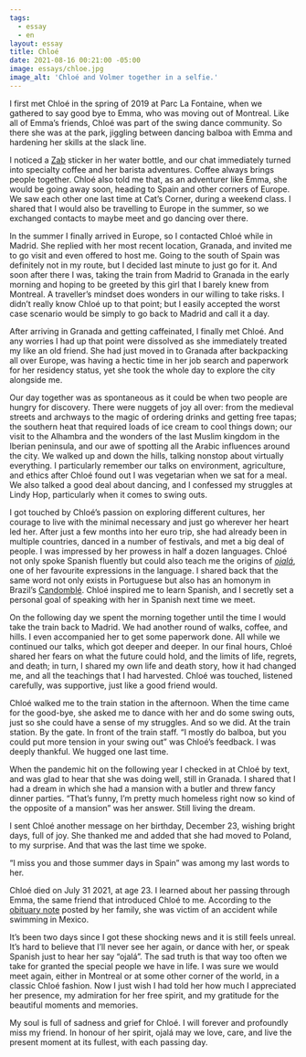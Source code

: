 ```yaml
---
tags:
  - essay
  - en
layout: essay
title: Chloé
date: 2021-08-16 00:21:00 -05:00
image: essays/chloe.jpg
image_alt: 'Chloé and Volmer together in a selfie.'
---
```


I first met Chloé in the spring of 2019 at Parc La Fontaine, when we gathered to
say good bye to Emma, who was moving out of Montreal. Like all of Emma’s
friends, Chloé was part of the swing dance community. So there she was at the
park, jiggling between dancing balboa with Emma and hardening her skills at the
slack line.

I noticed a [Zab](https://zabcafe.com) sticker in her water bottle, and our chat
immediately turned into specialty coffee and her barista adventures. Coffee
always brings people together. Chloé also told me that, as an adventurer like
Emma, she would be going away soon, heading to Spain and other corners of
Europe.  We saw each other one last time at Cat’s Corner, during a weekend
class. I shared that I would also be travelling to Europe in the summer, so we
exchanged contacts to maybe meet and go dancing over there.

In the summer I finally arrived in Europe, so I contacted Chloé while in Madrid.
She replied with her most recent location, Granada, and invited me to go visit
and even offered to host me. Going to the south of Spain was definitely not in
my route, but I decided last minute to just go for it. And soon after there I
was, taking the train from Madrid to Granada in the early morning and hoping to
be greeted by this girl that I barely knew from Montreal. A traveller’s mindset
does wonders in our willing to take risks. I didn’t really know Chloé up to that
point; but I easily accepted the worst case scenario would be simply to go back
to Madrid and call it a day.

After arriving in Granada and getting caffeinated, I finally met Chloé. And any
worries I had up that point were dissolved as she immediately treated my like an
old friend. She had just moved in to Granada after backpacking all over Europe,
was having a hectic time in her job search and paperwork for her residency
status, yet she took the whole day to explore the city alongside me.

Our day together was as spontaneous as it could be when two people are hungry
for discovery. There were nuggets of joy all over: from the medieval streets and
archways to the magic of ordering drinks and getting free tapas; the southern
heat that required loads of ice cream to cool things down; our visit to the
Alhambra and the wonders of the last Muslim kingdom in the Iberian peninsula,
and our awe of spotting all the Arabic influences around the city. We walked up
and down the hills, talking nonstop about virtually everything. I particularly
remember our talks on environment, agriculture, and ethics after Chloé found out
I was vegetarian when we sat for a meal. We also talked a good deal about
dancing, and I confessed my struggles at Lindy Hop, particularly when it comes
to swing outs.

I got touched by Chloé’s passion on exploring different cultures, her courage to
live with the minimal necessary and just go wherever her heart led her. After
just a few months into her euro trip, she had already been in multiple
countries, danced in a number of festivals, and met a big deal of people. I was
impressed by her prowess in half a dozen languages. Chloé not only spoke Spanish
fluently but could also teach me the origins of
[*ojalá*](https://en.wiktionary.org/wiki/ojalá), one of her favourite
expressions in the language. I shared back that the same word not only exists in
Portuguese but also has an homonym in Brazil’s
[Candomblé](https://en.wikipedia.org/wiki/Ọbatala). Chloé inspired me to learn
Spanish, and I secretly set a personal goal of speaking with her in Spanish next
time we meet.

On the following day we spent the morning together until the time I would take
the train back to Madrid. We had another round of walks, coffee, and hills. I
even accompanied her to get some paperwork done. All while we continued our
talks, which got deeper and deeper. In our final hours, Chloé shared her fears
on what the future could hold, and the limits of life, regrets, and death; in
turn, I shared my own life and death story, how it had changed me, and all the
teachings that I had harvested. Chloé was touched, listened carefully, was
supportive, just like a good friend would.

Chloé walked me to the train station in the afternoon. When the time came for
the good-bye, she asked me to dance with her and do some swing outs, just so she
could have a sense of my struggles. And so we did. At the train station. By the
gate. In front of the train staff. “I mostly do balboa, but you could put more
tension in your swing out” was Chloé’s feedback. I was deeply thankful. We
hugged one last time.

When the pandemic hit on the following year I checked in at Chloé by text, and
was glad to hear that she was doing well, still in Granada. I shared that I had
a dream in which she had a mansion with a butler and threw fancy dinner parties.
“That’s funny, I’m pretty much homeless right now so kind of the opposite of a
mansion” was her answer. Still living the dream.

I sent Chloé another message on her birthday, December 23, wishing bright days,
full of joy. She thanked me and added that she had moved to Poland, to my
surprise. And that was the last time we spoke.

“I miss you and those summer days in Spain” was among my last words to her.

Chloé died on July 31 2021, at age 23. I learned about her passing through Emma,
the same friend that introduced Chloé to me. According to the [obituary
note](https://www.emontpetit-fils.ca/fr/avis-deces/chloe-claudia-olinda-emmanuelle-sautter-leger)
posted by her family, she was victim of an accident while swimming in Mexico.

It’s been two days since I got these shocking news and it is still feels unreal.
It’s hard to believe that I’ll never see her again, or dance with her, or speak
Spanish just to hear her say “ojalá”.  The sad truth is that way too often we
take for granted the special people we have in life. I was sure we would meet
again, either in Montreal or at some other corner of the world, in a classic
Chloé fashion. Now I just wish I had told her how much I appreciated her
presence, my admiration for her free spirit, and my gratitude for the beautiful
moments and memories.

My soul is full of sadness and grief for Chloé. I will forever and profoundly
miss my friend. In honour of her spirit, ojalá may we love, care, and live the
present moment at its fullest, with each passing day.
